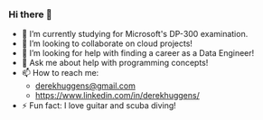 ### Hi there 👋

- 🌱 I’m currently studying for Microsoft's DP-300 examination.
- 👯 I’m looking to collaborate on cloud projects!
- 🤔 I’m looking for help with finding a career as a Data Engineer!
- 💬 Ask me about help with programming concepts!
- 📫 How to reach me: 
    - derekhuggens@gmail.com
    - https://www.linkedin.com/in/derekhuggens/
- ⚡ Fun fact: I love guitar and scuba diving!

<!--
**derekhuggens/derekhuggens** is a ✨ _special_ ✨ repository because its `README.md` (this file) appears on your GitHub profile.

Here are some ideas to get you started:

- 🌱 I’m currently learning AWS Redshift/Spectrum
- 👯 I’m looking to collaborate on cloud projects!
- 🤔 I’m looking for help with finding a career as a Data Engineer!
- 💬 Ask me about help with programming concepts!
- 📫 How to reach me: 
    - derekhuggens@gmail.com
    - https://www.linkedin.com/in/derekhuggens/
- 😄 Pronouns: He/Him
- ⚡ Fun fact: I love guitar and scuba diving!
-->
